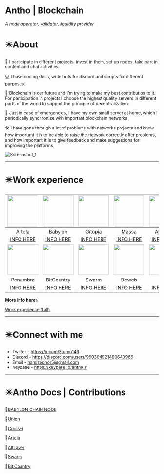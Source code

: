 # **Antho | Blockchain**

*A node operator, validator, liquidity provider*

# **✴️**About

💬 I participate in different projects, invest in them, set up nodes, take part in content and chat activities.

💻 I have coding skills, write bots for discord and scripts for different purposes.

🚀 Blockchain is our future and I’m trying to make my best contribution to it. For participation in projects I choose the highest quality servers in different parts of the world to support the principle of decentralization.

💾 Just in case of emergencies, I have my own small server at home, which I periodically synchronize with important blockchain networks

🛠️ I have gone through a lot of problems with networks projects and know how important it is to be able to raise the network correctly after problems, and how important it is to give feedback and make suggestions for improving the platforms

![Screenshot_1](https://github.com/user-attachments/assets/1754ef17-4434-40e1-8a77-4811f594e4a3)

---

# **✴️**Work experience

| <img src="https://github.com/user-attachments/assets/e099a166-29aa-46df-98c7-f6b3670940be" width="100" height="100"> | <img src="https://github.com/user-attachments/assets/1e0666d3-7f65-4fc8-8e76-93ef18f6f30c" width="100" height="100"> | <img src="https://github.com/user-attachments/assets/abbb4be1-cc22-41f3-ac67-d814f667e549" width="100" height="100"> | <img src="https://github.com/user-attachments/assets/77513ccf-0ee1-4f20-9c17-f248b5fc73fe" width="100" height="100"> | <img src="https://github.com/user-attachments/assets/50d696d3-1b9d-40e9-8dca-05e6105ba7d6" width="100" height="100"> |
| :---: | :---: | :---: | :---: | :---: | 
| Artela | Babylon | Gitopia | Massa | AltLayer |
| [INFO HERE](https://antho-blockchain.notion.site/Run-a-Full-Node-on-Artela-Network-126a77c56fa3802b9116e5fcfeb9f968) | [INFO HERE](https://github.com/babylonchain/networks/pull/320) | [INFO HERE](https://gitopia.explorers.guru/validator/gitopiavaloper1ay9tccdq3dk3tamq55pt96xj9rrdj4pw6l8tuz) | [INFO HERE](https://antho-blockchain.notion.site/image/https%3A%2F%2Fprod-files-secure.s3.us-west-2.amazonaws.com%2F7bf4bcd6-d6d8-4d67-8b51-b5d456f6ebe5%2F2ae49004-58ca-4d6f-a44c-eed9d23b9a4a%2FUntitled.png?table=block&id=61aaad69-07bc-47a6-9f40-20469cdbcb4e&spaceId=7bf4bcd6-d6d8-4d67-8b51-b5d456f6ebe5&width=2000&userId=&cache=v2) | [INFO HERE](https://github.com/Andriasniy/AltLayer-MACH) | 
| <img src="https://github.com/user-attachments/assets/7bf3416c-a793-42de-a2ac-5bf36dd83325" width="100" height="100"> | <img src="https://github.com/user-attachments/assets/94730edd-28e8-4e20-9557-1b2555c7efa9" width="100" height="100"> | <img src="https://github.com/user-attachments/assets/07e7fbd7-0cba-48ef-b5b3-188c5b6317b5" width="100" height="100"> | <img src="https://github.com/user-attachments/assets/510b7d79-23f8-4a9d-abf8-267c0381106d" width="100" height="100"> | <img src="https://github.com/user-attachments/assets/2916eaaf-f4f9-4b13-97e4-5244ce6ab32a" width="100" height="100"> |
| Penumbra | BitCountry | Swarm | Deweb | Sui |
| [INFO HERE]() | [INFO HERE](https://antho-blockchain.notion.site/Bit-Country-Testnet-Setup-Guide-126a77c56fa3801e8fa3ff1f9e583658) | [INFO HERE](https://github.com/Andriasniy/Swarm-Node) | [INFO HERE](https://dws.explorers.guru/validator/dewebvaloper1e6a9qlhw4tjdaw0d4f3gsk5mw4eh9qrp98fqjx?source=post_page-----4ba9b6278310--------------------------------) | [INFO HERE](https://antho-blockchain.notion.site/image/https%3A%2F%2Fprod-files-secure.s3.us-west-2.amazonaws.com%2F7bf4bcd6-d6d8-4d67-8b51-b5d456f6ebe5%2F05010b5e-b88a-4e0f-8e62-f9deb50b1d81%2FUntitled.png?table=block&id=5ffa3289-203d-4c91-9696-3884b7e71a03&spaceId=7bf4bcd6-d6d8-4d67-8b51-b5d456f6ebe5&width=2000&userId=&cache=v2) |

**More info here⤵️**

[Work experience (full)](https://www.notion.so/Work-experience-full-98dc34c6fe0e41aaa17a7e083a2fa78c?pvs=21)

---

# **✴️**Connect with me

- Twitter - https://x.com/Stump146
- Discord - https://discord.com/users/960304921490640966
- Email - [namizoohor5@gmail.com](mailto:namizoohor5@gmail.com)
- Keybase - https://keybase.io/antho_r

---

# **✴️Antho Docs | Contributions**

📜[BABYLON CHAIN NODE](https://www.notion.so/BABYLON-CHAIN-NODE-2eb5daf695904ab7aca4e1e12e6213ba?pvs=21)

📜[Union](https://antho-blockchain.notion.site/Union-Node-36a12728ba524468b17c5fa28eccc6d7)

📜[CrossFi](https://antho-blockchain.notion.site/CrossFi-10ca77c56fa38028a16ffe93596e122b)

📜[Artela](https://antho-blockchain.notion.site/Run-a-Full-Node-on-Artela-Network-126a77c56fa3802b9116e5fcfeb9f968)

📜[AltLayer](https://github.com/Andriasniy/AltLayer-MACH)

📜[Swarm](https://github.com/Andriasniy/Swarm-Node)

📜[Bit.Country](https://antho-blockchain.notion.site/Bit-Country-Testnet-Setup-Guide-126a77c56fa3801e8fa3ff1f9e583658)
